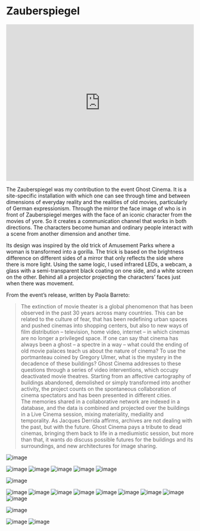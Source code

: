# Zauberspiegel

<iframe width="100%" height="420px" src="https://www.youtube.com/embed/XhVIUVY8d2w" frameborder="0" allow="accelerometer; autoplay; encrypted-media; gyroscope; picture-in-picture" allowfullscreen></iframe>

The Zauberspiegel was my contribution to the event Ghost Cinema. It is a site-specific installation with which one can see through time and between dimensions of everyday reality and the realities of old movies, particularly of German expressionism. Through the mirror the face image of who is in front of Zauberspiegel merges with the face
of an iconic character from the movies of yore. So it creates a communication channel that works in both directions. The characters become human and ordinary people interact with a scene from another dimension and another time.

Its design was inspired by the old trick of Amusement Parks where a woman is transformed into a gorilla. The trick is based on the brightness difference on different sides of a mirror that only reflects the side where there is more light. Using the same logic, I used infrared LEDs, a webcam, a glass with a semi-transparent black coating on one side, and a white screen on the other. Behind all a projector projecting the characters’ faces just when there was movement.

From the event’s release, written by Paola Barreto:

> The extinction of movie theater is a global phenomenon that has been observed in the past 30 years across many countries. This can be related to the culture of fear, that has been redefining urban spaces and pushed cinemas into shopping centers, but also to new ways of film distribution – television, home video, internet – in which cinemas are no longer a privileged space. If one can say that cinema has always been a ghost – a spectre in a way – what could the ending of old movie palaces teach us about the nature of cinema? To use the portmanteau coined by Gregory Ulmer, what is the mystery in the decadence of these buildings? Ghost Cinema addresses to these questions through a series of video interventions, which occupy deactivated movie theatres. Starting from an affective cartography
of buildings abandoned, demolished or simply transformed into  another activity, the project counts on the spontaneous collaboration of cinema spectators and has been presented in different cities.  
The memories shared in a collaborative network are indexed in a database, and the data is combined and projected over the buildings in a Live Cinema session, mixing materiality, mediality and temporality. As Jacques Derrida affirms, archives are not dealing with the past, but with the future. Ghost Cinema pays a tribute to dead cinemas, bringing them back to life in a mediumistic session, but more than that, it wants do discuss possible futures for the buildings and its surroundings, and new architectures for image sharing.

![image](./images/zs-000.png)

![image](./images/zs-003.png)
![image](./images/zs-004.png)
![image](./images/zs-007.png)
![image](./images/zs-005.png)
![image](./images/zs-006.png)

![image](./images/zs-017.png)

![image](./images/zs-010.png)
![image](./images/zs-011.png)
![image](./images/zs-012.png)
![image](./images/zs-013.png)
![image](./images/zs-014.png)
![image](./images/zs-015.png)
![image](./images/zs-016.png)
![image](./images/zs-008.png)
![image](./images/zs-018.png)

![image](./images/zs-009.png)

![image](./images/zs-001.png)
![image](./images/zs-002.png)

